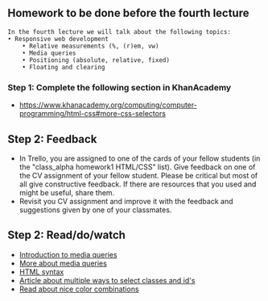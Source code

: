 ## Homework to be done before the fourth lecture

```
In the fourth lecture we will talk about the following topics:
• Responsive web development
    • Relative measurements (%, (r)em, vw)
    • Media queries
    • Positioning (absolute, relative, fixed)
    • Floating and clearing
```

### Step 1: Complete the following section in KhanAcademy

- https://www.khanacademy.org/computing/computer-programming/html-css#more-css-selectors

## Step 2: Feedback
- In Trello, you are assigned to one of the cards of your fellow students (in the "class_alpha homework1 HTML/CSS" list). Give feedback on one of the CV assignment of your fellow student. Please be critical but most of all give constructive feedback. If there are resources that you used and might be useful, share them.
- Revisit you CV assignment and improve it with the feedback and suggestions given by one of your classmates. 

## Step 2: Read/do/watch
- [Introduction to media queries](https://teamtreehouse.com/library/css3/media-queries/introduction)
- [More about media queries](https://css-tricks.com/css-media-queries/)
- [HTML syntax](http://www.w3schools.com/html/html5_syntax.asp)
- [Article about multiple ways to select classes and id's](https://css-tricks.com/multiple-class-id-selectors)
- [Read about nice color combinations](http://www.colorcombos.com/index.html)


